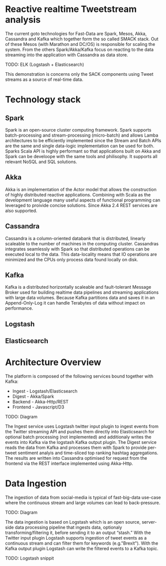 # Reactive realtime Tweetstream analysis

The current goto technologies for Fast-Data are Spark, Mesos, Akka, Cassandra and Kafka which together form the so called SMACK stack. Out of these Mesos (with Marathon and DC/OS) is responsible for scaling the system. From the others Spark/Akka/Kafka focus on reacting to the data streaming into the application with Cassandra as data store.

TODO: ELK (Logstash + Elasticsearch)

This demonstration is concerns only the SACK components using Tweet streams as a source of real-time data.

# Technology stack

## Spark
Spark is an open-source cluster computing framework. Spark supports batch-processing and stream-processing (micro-batch) and allows Lamba architectures to be efficiently implemented since the Stream and Batch APIs are the same and single data-logic implementation can be used for both. Sparks Scala API is highly performant so that applications built on Akka and Spark can be develoope with the same tools and philisophy. It supports all relevant NoSQL and SQL solutions.

## Akka
Akka is an implementation of the Actor model that allows the construction of highly distributed reactive applications. Combining with Scala as the development language many useful aspects of functional programming can leveraged to proivide concise solutions. Since Akka 2.4 REST services are also supported.

## Cassandra
Cassandra is a column-oriented databank that is distributed, linearly scaleable to the number of machines in the computing cluster. Cassandras integrates seamlessly with Spark so that distributed operations can be executed local to the data. This data-locality means that IO operations are minimized and the CPUs only process data found locally on disk. 

## Kafka
Kafka is a distributed horizontally scaleable and fault-tolerant Message Broker used for building realtime data pipelines and streaming applications with large data volumes. Because Kafka partitions data and saves it in an Append-Only-Log it can handle Terabytes of data without impact on performance.

## Logstash

## Elasticsearch

# Architecture Overview
The platform is composed of the following services bound together with Kafka:

* Ingest - Logstash/Elasticsearch
* Digest - Akka/Spark
* Backend - Akka-Http/REST
* Frontend - Javascript/D3

TODO: Diagram

The Ingest service uses Logstash twitter input plugin to ingest events from the Twitter streaming API and pushes them directly into Elasticsearch for optional batch processing (not implemented) and additionaly writes the events into Kafka via the logstash Kafka output plugin. The Digest service reads the data from Kafka and processes them with Spark to provide per-tweet sentiment analyis and time-sliced top ranking hashtag aggregations. The results are written into Cassandra optimised for request from the frontend via the REST interface implemented using Akka-Http.

# Data Ingestion
The ingestion of data from social-media is typical of fast-big-data use-case where the continuous stream and large volumes can lead to back-pressure. 

TODO: Diagram

The data ingestion is based on Logstash which is an open source, server-side data processing pipeline that ingests data, optionaly transforming/filtering it, before sending it to an output “stash.” With the Twitter input plugin Logstash supports ingestion of tweet events as a continuous stream and can filter them for keywords (e.g."Brexit"). With the Kafka output plugin Logstash can write the filtered events to a Kafka topic.

TODO: Logstash snippit
